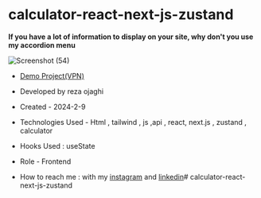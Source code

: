 # calculator-react-next-js-zustand
**If you have a lot of information to display on your site, why don't you use my accordion menu**

![Screenshot (54)](https://github.com/REZA-OJAGHI-DRO/calculator-react-next.js-zustand/assets/145910720/888a5623-9298-454b-9871-25cb2232195a)

- [Demo Project(VPN)](https://calculator-react-next-js-zustand.vercel.app/)
 
- Developed by reza ojaghi

- Created - 2024-2-9

- Technologies Used - Html , tailwind , js  ,api , react, next.js , zustand , calculator 

- Hooks Used : useState 

- Role - Frontend

- How to reach me : with my [instagram](https://www.instagram.com/reza-ojaghi-dro) and [linkedin](https://www.linkedin.com/in/reza-ojaghi-428748280/)# calculator-react-next-js-zustand
